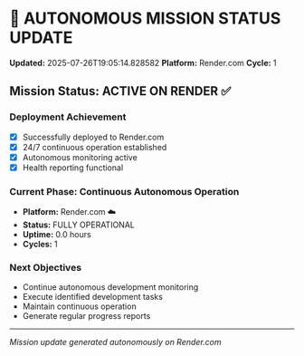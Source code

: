 # 🤖 AUTONOMOUS MISSION STATUS UPDATE
**Updated:** 2025-07-26T19:05:14.828582
**Platform:** Render.com
**Cycle:** 1

## Mission Status: ACTIVE ON RENDER ✅

### Deployment Achievement
- [x] Successfully deployed to Render.com
- [x] 24/7 continuous operation established
- [x] Autonomous monitoring active
- [x] Health reporting functional

### Current Phase: Continuous Autonomous Operation
- **Platform:** Render.com ☁️
- **Status:** FULLY OPERATIONAL
- **Uptime:** 0.0 hours
- **Cycles:** 1

### Next Objectives
- Continue autonomous development monitoring
- Execute identified development tasks
- Maintain continuous operation
- Generate regular progress reports

---
*Mission update generated autonomously on Render.com*
